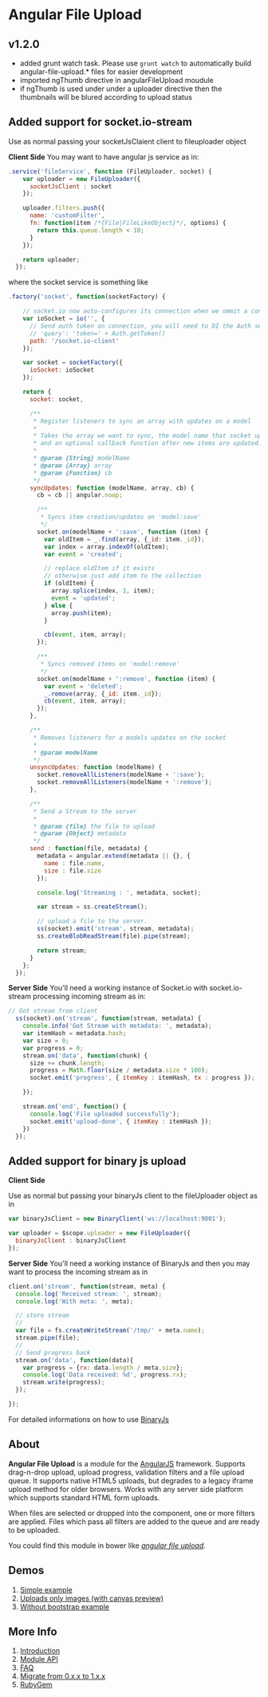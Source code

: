  # Angular File Upload

## v1.2.0
* added grunt watch task. Please use ```grunt watch``` to automatically build angular-file-upload.* files for easier development
* imported ngThumb directive in angularFileUpload moudule
* if ngThumb is used under under a uploader directive then the thumbnails will be blured according to upload status

## Added support for socket.io-stream
Use as normal passing your socketJsClaient client to fileuploader object

**Client Side**
You may want to have angular js service as in:
```javascript
.service('fileService', function (FileUploader, socket) {
    var uploader = new FileUploader({
      socketJsClient : socket
    });

    uploader.filters.push({
      name: 'customFilter',
      fn: function(item /*{File|FileLikeObject}*/, options) {
        return this.queue.length < 10;
      }
    });

    return uploader;
  });
```
where the socket service is something like
```javascript
.factory('socket', function(socketFactory) {

    // socket.io now auto-configures its connection when we ommit a connection url
    var ioSocket = io('', {
      // Send auth token on connection, you will need to DI the Auth service above
      // 'query': 'token=' + Auth.getToken()
      path: '/socket.io-client'
    });

    var socket = socketFactory({
      ioSocket: ioSocket
    });

    return {
      socket: socket,

      /**
       * Register listeners to sync an array with updates on a model
       *
       * Takes the array we want to sync, the model name that socket updates are sent from,
       * and an optional callback function after new items are updated.
       *
       * @param {String} modelName
       * @param {Array} array
       * @param {Function} cb
       */
      syncUpdates: function (modelName, array, cb) {
        cb = cb || angular.noop;

        /**
         * Syncs item creation/updates on 'model:save'
         */
        socket.on(modelName + ':save', function (item) {
          var oldItem = _.find(array, {_id: item._id});
          var index = array.indexOf(oldItem);
          var event = 'created';

          // replace oldItem if it exists
          // otherwise just add item to the collection
          if (oldItem) {
            array.splice(index, 1, item);
            event = 'updated';
          } else {
            array.push(item);
          }

          cb(event, item, array);
        });

        /**
         * Syncs removed items on 'model:remove'
         */
        socket.on(modelName + ':remove', function (item) {
          var event = 'deleted';
          _.remove(array, {_id: item._id});
          cb(event, item, array);
        });
      },

      /**
       * Removes listeners for a models updates on the socket
       *
       * @param modelName
       */
      unsyncUpdates: function (modelName) {
        socket.removeAllListeners(modelName + ':save');
        socket.removeAllListeners(modelName + ':remove');
      },

      /**
       * Send a Stream to the server
       *
       * @param {file} the file to upload
       * @param {Object} metadata
       */
      send : function(file, metadata) {
        metadata = angular.extend(metadata || {}, {
          name : file.name,
          size : file.size
        });

        console.log('Streaming : ', metadata, socket);

        var stream = ss.createStream();

        // upload a file to the server.
        ss(socket).emit('stream', stream, metadata);
        ss.createBlobReadStream(file).pipe(stream);

        return stream;
      }
    };
  });

```

**Server Side**
You'll need a working instance of Socket.io with socket.io-stream processing
incoming stream as in:
```javascript
// Got stream from client
  ss(socket).on('stream', function(stream, metadata) {
    console.info('Got Stream with metadata: ', metadata);
    var itemHash = metadata.hash;
    var size = 0;
    var progress = 0;
    stream.on('data', function(chunk) {
      size += chunk.length;
      progress = Math.floor(size / metadata.size * 100);
      socket.emit('progress', { itemKey : itemHash, tx : progress });

    });

    stream.on('end', function() {
      console.log('File uploaded successfully');
      socket.emit('upload-done', { itemKey : itemHash });
    })
  });
```

## Added support for binary js upload

**Client Side**

Use as normal but passing your binaryJs client to the fileUploader object as in

```javascript
var binaryJsClient = new BinaryClient('ws://localhost:9001');

var uploader = $scope.uploader = new FileUploader({
  binaryJsClient : binaryJsClient
});
```

**Server Side**
You'll need a working instance of BinaryJs and then you may want to process the
incoming stream as in

```javascript
client.on('stream', function(stream, meta) {
  console.log('Received stream: ', stream);
  console.log('With meta: ', meta);

  // store stream
  //
  var file = fs.createWriteStream('/tmp/' + meta.name);
  stream.pipe(file);
  //
  // Send progress back
  stream.on('data', function(data){
    var progress = {rx: data.length / meta.size};
    console.log('Data received: %d', progress.rx);
    stream.write(progress);
  });

});
```

For detailed informations on how to use [BinaryJs](https://github.com/binaryjs/binaryjs)

## About

**Angular File Upload** is a module for the [AngularJS](http://angularjs.org/) framework. Supports drag-n-drop upload, upload progress, validation filters and a file upload queue. It supports native HTML5 uploads, but degrades to a legacy iframe upload method for older browsers. Works with any server side platform which supports standard HTML form uploads.

When files are selected or dropped into the component, one or more filters are applied. Files which pass all filters are added to the queue and are ready to be uploaded.

You could find this module in bower like [_angular file upload_](http://bower.io/search/?q=angular%20file).

## Demos
1. [Simple example](http://nervgh.github.io/pages/angular-file-upload/examples/simple)
2. [Uploads only images (with canvas preview)](http://nervgh.github.io/pages/angular-file-upload/examples/image-preview)
3. [Without bootstrap example](http://nervgh.github.io/pages/angular-file-upload/examples/without-bootstrap)

## More Info

1. [Introduction](https://github.com/nervgh/angular-file-upload/wiki/Introduction)
2. [Module API](https://github.com/nervgh/angular-file-upload/wiki/Module-API)
3. [FAQ](https://github.com/nervgh/angular-file-upload/wiki/FAQ)
4. [Migrate from 0.x.x to 1.x.x](https://github.com/nervgh/angular-file-upload/wiki/Migrate-from-0.x.x-to-1.x.x)
5. [RubyGem](https://github.com/marthyn/angularjs-file-upload-rails)
